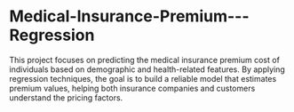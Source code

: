 # Medical-Insurance-Premium---Regression
This project focuses on predicting the medical insurance premium cost of individuals based on demographic and health-related features. By applying regression techniques, the goal is to build a reliable model that estimates premium values, helping both insurance companies and customers understand the pricing factors.
